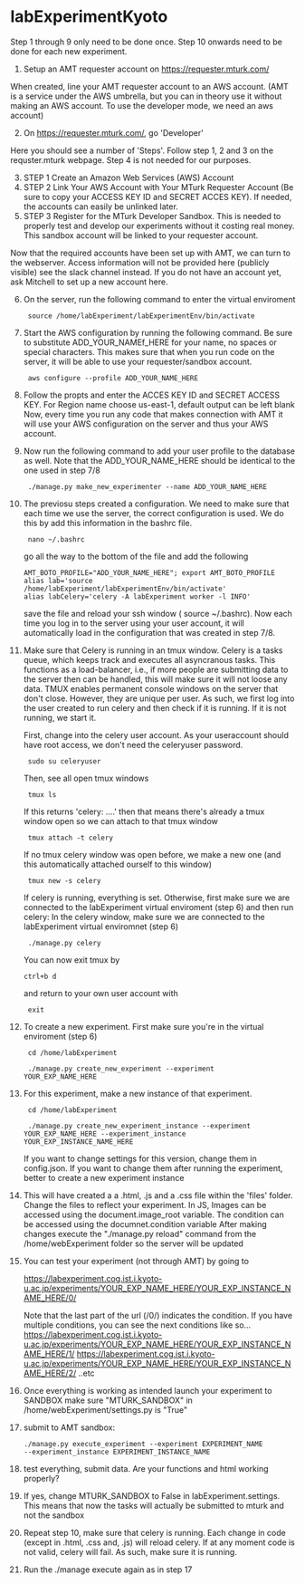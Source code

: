 # labExperimentKyoto

Step 1 through 9 only need to be done once. Step 10 onwards need to be done for each new experiment.

1) Setup an AMT requester account on https://requester.mturk.com/

When created, line your AMT requester account to an AWS account. (AMT is a service under the AWS umbrella, but you can in theory use it without 
making an AWS account. To use the developer mode, we need an aws account)

2) On https://requester.mturk.com/, go 'Developer' 

Here you should see a number of 'Steps'. Follow step 1, 2 and 3 on the requster.mturk webpage. Step 4 is not needed for our purposes.

3) STEP 1 Create an Amazon Web Services (AWS) Account
4) STEP 2 Link Your AWS Account with Your MTurk Requester Account (Be sure to copy your ACCESS KEY ID and SECRET ACCES KEY). If needed, the accounts can easily be unlinked later. 
5) STEP 3 Register for the MTurk Developer Sandbox. This is needed to properly test and develop our experiments without it costing real money. This sandbox account will be linked to your requester account.


Now that the required accounts have been set up with AMT, we can turn to the webserver. Access information will not be provided here (publicly visible) see the slack channel instead. If you do not have an account yet, ask Mitchell to set up a new account here. 

6) On the server, run the following command to enter the virtual enviroment

   	<code> source /home/labExperiment/labExperimentEnv/bin/activate </code>
	
7) Start the AWS configuration by running the following command. Be sure to substitute ADD_YOUR_NAMEf_HERE for your name, no spaces or special characters. This makes sure that when you run code on the server, it will be able to use your requester/sandbox account. 

   	<code> aws configure --profile ADD_YOUR_NAME_HERE </code>
	
8) Follow the propts and enter the ACCES KEY ID and SECRET ACCESS KEY. For Region name choose us-east-1, default output can be left blank
	Now, every time you run any code that makes connection with AMT it will use your AWS configuration on the server and thus your AWS account. 
	
9) Now run the following command to add your user profile to the database as well. Note that the ADD_YOUR_NAME_HERE should be identical to the one used in step 7/8

	<code> ./manage.py make_new_experimenter --name ADD_YOUR_NAME_HERE </code>
	
10) The previosu steps created a configuration. We need to make sure that each time we use the server, the correct configuration is used. We do this by add this information in the bashrc file. 

	<code> nano ~/.bashrc  </code>
	
	go all the way to the bottom of the file and add the following
    
        AMT_BOTO_PROFILE="ADD_YOUR_NAME_HERE"; export AMT_BOTO_PROFILE
        alias lab='source /home/labExperiment/labExperimentEnv/bin/activate'
        alias labCelery='celery -A labExperiment worker -l INFO'

    save the file and reload your ssh window ( source ~/.bashrc). Now each time you log in to the server using your user account, it will automatically load in the configuration that was created in step 7/8. 

11) Make sure that Celery is running in an tmux window. Celery is a tasks queue, which keeps track and executes all asyncranous tasks. This functions as a load-balancer, i.e., if more people are submitting data to the server then can be handled, this will make sure it will not loose any data. TMUX enables permanent console windows on the server that don't close. However, they are unique per user. As such, we first log into the user created to run celery and then check if it is running. If it is not running, we start it. 

    	
	First, change into the celery user account. As your useraccount should have root access, we don't need the celeryuser password. 
	
    
    <code> sudo su celeryuser </code>
	
	Then, see all open tmux windows
        
   	<code> tmux ls </code>
   
   	If this returns 'celery: ....' then that means there's already a tmux window open so we can attach to that tmux window
                
   	<code> tmux attach -t celery</code>
   
   	If no tmux celery window was open before, we make a new one (and this automatically attached ourself to this window)
                        
   	<code> tmux new -s celery</code>
   
   	If celery is running, everything is set. Otherwise, first make sure we are connected to the labExperiment virtual enviroment (step 6) and then run celery:
	In the celery window, make sure we are connected to the labExperiment virtual enviromnet (step 6)
                        
   	<code> ./manage.py celery</code>
   
   	You can now exit tmux by 
                        
      <code>ctrl+b d</code>
      
      and return to your own user account with
      
     <code> exit </code>
   

12) To create a new experiment. First make sure you're in the virtual enviroment (step 6)
                                
      <code> cd /home/labExperiment</code>
                                
      <code> ./manage.py create_new_experiment --experiment YOUR_EXP_NAME_HERE</code>

13) For this experiment, make a new instance of that experiment.
                                        
      <code> cd /home/labExperiment</code>
                                        
      <code> ./manage.py create_new_experiment_instance --experiment YOUR_EXP_NAME_HERE --experiment_instance YOUR_EXP_INSTANCE_NAME_HERE </code>
	
      If you want to change settings for this version, change them in config.json. If you want to change them after running the experiment, better to create a new experiment instance

14) This will have created a a .html, .js and a .css file within the 'files' folder.
	Change the files to reflect your experiment. 
    In JS, Images can be accessed using the document.image_root variable. The condition can be accessed using the documnet.condition variable
	After making changes execute the "./manage.py reload" command from the /home/webExperiment folder so the server will be updated

15) You can test your experiment (not through AMT) by going to 

	https://labexperiment.cog.ist.i.kyoto-u.ac.jp/experiments/YOUR_EXP_NAME_HERE/YOUR_EXP_INSTANCE_NAME_HERE/0/
	
    Note that the last part of the url (/0/) indicates the condition. If you have multiple conditions, you can see the next conditions like so...
	https://labexperiment.cog.ist.i.kyoto-u.ac.jp/experiments/YOUR_EXP_NAME_HERE/YOUR_EXP_INSTANCE_NAME_HERE/1/
	https://labexperiment.cog.ist.i.kyoto-u.ac.jp/experiments/YOUR_EXP_NAME_HERE/YOUR_EXP_INSTANCE_NAME_HERE/2/ ..etc

    
16) Once everything is working as intended launch your experiment to SANDBOX
    make sure "MTURK_SANDBOX" in /home/webExperiment/settings.py is "True"

17) submit to AMT sandbox: 
                                            
      <code>./manage.py execute_experiment --experiment EXPERIMENT_NAME --experiment_instance EXPERIMENT_INSTANCE_NAME </code>
	


18) test everything, submit data. Are your functions and html working properly?

19) If yes, change  MTURK_SANDBOX to False in labExperiment.settings. This means that now the tasks will actually be submitted to mturk and not the sandbox

20) Repeat step 10, make sure that celery is running. Each change in code (except in .html, .css and, .js) will reload celery. If at any moment code is not valid, celery will fail. As such, make sure it is running. 

21) Run the ./manage execute again as in step 17

